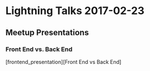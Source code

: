 # Lightning Talks 2017-02-23 
## Meetup Presentations

### Front End vs. Back End
[frontend_presentation][Front End vs Back End]

[frontend_presentation]: https://github.com/GreaterMKEMeetup/lightning-talks-2017-02-23/blob/master/frontvsback.pptx
